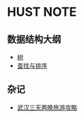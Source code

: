 # HUST NOTE

## 数据结构大纲
* [树](https://github.com/711LLL711/note/blob/main/tree/tree.md)  
* [查找与排序](https://github.com/711LLL711/note/blob/main/tree/tree.md)
## 杂记
* [武汉三天两晚旅游攻略](https://github.com/711LLL711/note/blob/main/plan.md)